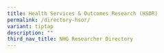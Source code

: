 ```yaml
---
title: Health Services & Outcomes Research (HSOR)
permalink: /directory-hsor/
variant: tiptap
description: ""
third_nav_title: NHG Researcher Directory
---
```

